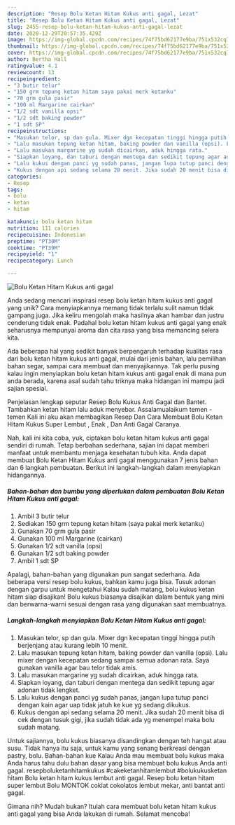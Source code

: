 ```yaml
---
description: "Resep Bolu Ketan Hitam Kukus anti gagal, Lezat"
title: "Resep Bolu Ketan Hitam Kukus anti gagal, Lezat"
slug: 2455-resep-bolu-ketan-hitam-kukus-anti-gagal-lezat
date: 2020-12-29T20:57:35.429Z
image: https://img-global.cpcdn.com/recipes/74f75bd62177e9ba/751x532cq70/bolu-ketan-hitam-kukus-anti-gagal-foto-resep-utama.jpg
thumbnail: https://img-global.cpcdn.com/recipes/74f75bd62177e9ba/751x532cq70/bolu-ketan-hitam-kukus-anti-gagal-foto-resep-utama.jpg
cover: https://img-global.cpcdn.com/recipes/74f75bd62177e9ba/751x532cq70/bolu-ketan-hitam-kukus-anti-gagal-foto-resep-utama.jpg
author: Bertha Hall
ratingvalue: 4.1
reviewcount: 13
recipeingredient:
- "3 butir telur"
- "150 grm tepung ketan hitam saya pakai merk ketanku"
- "70 grm gula pasir"
- "100 ml Margarine cairkan"
- "1/2 sdt vanilla opsi"
- "1/2 sdt baking powder"
- "1 sdt SP"
recipeinstructions:
- "Masukan telor, sp dan gula. Mixer dgn kecepatan tinggi hingga putih berjenjang atau kurang lebih 10 menit."
- "Lalu masukan tepung ketan hitam, baking powder dan vanilla (opsi). Lalu mixer dengan kecepatan sedang sampai semua adonan rata. Saya gunakan vanilla agar bau telor tidak amis."
- "Lalu masukan margarine yg sudah dicairkan, aduk hingga rata."
- "Siapkan loyang, dan taburi dengan mentega dan sedikit tepung agar adonan tidak lengket."
- "Lalu kukus dengan panci yg sudah panas, jangan lupa tutup panci dengan kain agar uap tidak jatuh ke kue yg sedang dikukus."
- "Kukus dengan api sedang selama 20 menit. Jika sudah 20 menit bisa di cek dengan tusuk gigi, jika sudah tidak ada yg menempel maka bolu sudah matang."
categories:
- Resep
tags:
- bolu
- ketan
- hitam

katakunci: bolu ketan hitam 
nutrition: 111 calories
recipecuisine: Indonesian
preptime: "PT30M"
cooktime: "PT39M"
recipeyield: "1"
recipecategory: Lunch

---
```



![Bolu Ketan Hitam Kukus anti gagal](https://img-global.cpcdn.com/recipes/74f75bd62177e9ba/751x532cq70/bolu-ketan-hitam-kukus-anti-gagal-foto-resep-utama.jpg)

Anda sedang mencari inspirasi resep bolu ketan hitam kukus anti gagal yang unik? Cara menyiapkannya memang tidak terlalu sulit namun tidak gampang juga. Jika keliru mengolah maka hasilnya akan hambar dan justru cenderung tidak enak. Padahal bolu ketan hitam kukus anti gagal yang enak seharusnya mempunyai aroma dan cita rasa yang bisa memancing selera kita.

Ada beberapa hal yang sedikit banyak berpengaruh terhadap kualitas rasa dari bolu ketan hitam kukus anti gagal, mulai dari jenis bahan, lalu pemilihan bahan segar, sampai cara membuat dan menyajikannya. Tak perlu pusing kalau ingin menyiapkan bolu ketan hitam kukus anti gagal enak di mana pun anda berada, karena asal sudah tahu triknya maka hidangan ini mampu jadi sajian spesial.

Penjelasan lengkap seputar Resep Bolu Kukus Anti Gagal dan Bantet. Tambahkan ketan hitam lalu aduk menyebar. Assalamualaikum temen - temen Kali ini aku akan membagikan Resep Dan Cara Membuat Bolu Ketan Hitam Kukus Super Lembut , Enak , Dan Anti Gagal Caranya.


Nah, kali ini kita coba, yuk, ciptakan bolu ketan hitam kukus anti gagal sendiri di rumah. Tetap berbahan sederhana, sajian ini dapat memberi manfaat untuk membantu menjaga kesehatan tubuh kita. Anda dapat membuat Bolu Ketan Hitam Kukus anti gagal menggunakan 7 jenis bahan dan 6 langkah pembuatan. Berikut ini langkah-langkah dalam menyiapkan hidangannya.

<!--inarticleads1-->

##### Bahan-bahan dan bumbu yang diperlukan dalam pembuatan Bolu Ketan Hitam Kukus anti gagal:

1. Ambil 3 butir telur
1. Sediakan 150 grm tepung ketan hitam (saya pakai merk ketanku)
1. Gunakan 70 grm gula pasir
1. Gunakan 100 ml Margarine (cairkan)
1. Gunakan 1/2 sdt vanilla (opsi)
1. Gunakan 1/2 sdt baking powder
1. Ambil 1 sdt SP


Apalagi, bahan-bahan yang digunakan pun sangat sederhana. Ada beberapa versi resep bolu kukus, bahkan kamu juga bisa. Tusuk adonan dengan garpu untuk mengetahui Kalau sudah matang, bolu kukus ketan hitam siap disajikan! Bolu kukus biasanya disajikan dalam bentuk yang mini dan berwarna-warni sesuai dengan rasa yang digunakan saat membuatnya. 

<!--inarticleads2-->

##### Langkah-langkah menyiapkan Bolu Ketan Hitam Kukus anti gagal:

1. Masukan telor, sp dan gula. Mixer dgn kecepatan tinggi hingga putih berjenjang atau kurang lebih 10 menit.
1. Lalu masukan tepung ketan hitam, baking powder dan vanilla (opsi). Lalu mixer dengan kecepatan sedang sampai semua adonan rata. Saya gunakan vanilla agar bau telor tidak amis.
1. Lalu masukan margarine yg sudah dicairkan, aduk hingga rata.
1. Siapkan loyang, dan taburi dengan mentega dan sedikit tepung agar adonan tidak lengket.
1. Lalu kukus dengan panci yg sudah panas, jangan lupa tutup panci dengan kain agar uap tidak jatuh ke kue yg sedang dikukus.
1. Kukus dengan api sedang selama 20 menit. Jika sudah 20 menit bisa di cek dengan tusuk gigi, jika sudah tidak ada yg menempel maka bolu sudah matang.


Untuk sajiannya, bolu kukus biasanya disandingkan dengan teh hangat atau susu. Tidak hanya itu saja, untuk kamu yang senang berkreasi dengan pastry, bolu. Bahan-bahan kue Kalau Anda mau membuat bolu kukus maka Anda harus tahu dulu bahan dasar yang bisa membuat bolu kukus Anda anti gagal. resepboluketanhitamkukus #cakeketanhitamlembut #bolukukusketan hitam Bolu ketan hitam kukus lembut anti gagal. Resep bolu ketan hitam super lembut Bolu MONTOK coklat cokolatos lembut mekar, anti bantat anti gagal. 

Gimana nih? Mudah bukan? Itulah cara membuat bolu ketan hitam kukus anti gagal yang bisa Anda lakukan di rumah. Selamat mencoba!
